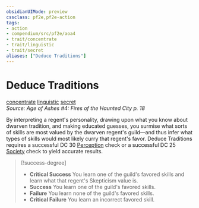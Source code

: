 ```yaml
---
obsidianUIMode: preview
cssclass: pf2e,pf2e-action
tags:
- action
- compendium/src/pf2e/aoa4
- trait/concentrate
- trait/linguistic
- trait/secret
aliases: ["Deduce Traditions"]
---
```

# Deduce Traditions
[concentrate](rules/traits/concentrate.md "Concentrate Action & Ability Trait")  [linguistic](rules/traits/linguistic.md "Linguistic Effect Trait")  [secret](rules/traits/secret.md "Secret General Trait")  
*Source: Age of Ashes #4: Fires of the Haunted City p. 18*  


By interpreting a regent's personality, drawing upon what you know about dwarven tradition, and making educated guesses, you surmise what sorts of skills are most valued by the dwarven regent's guild—and thus infer what types of skills would most likely curry that regent's favor. Deduce Traditions requires a successful DC 30 [Perception](compendium/skills.md#Perception) check or a successful DC 25 [Society](compendium/skills.md#Society) check to yield accurate results.

> [!success-degree] 
> - **Critical Success** You learn one of the guild's favored skills and learn what that regent's Skepticism value is.
> - **Success** You learn one of the guild's favored skills.
> - **Failure** You learn none of the guild's favored skills.
> - **Critical Failure** You learn an incorrect favored skill.